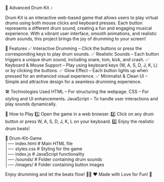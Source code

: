 🥁 Advanced Drum Kit 🎶

Drum Kit is an interactive web-based game that allows users to play virtual drums using both mouse clicks and keyboard presses. Each button represents a different drum sound, creating a fun and engaging musical experience. With a vibrant user interface, smooth animations, and realistic drum sounds, this project brings the joy of drumming to your screen!

🚀 Features
✅ Interactive Drumming – Click the buttons or press the corresponding keys to play drum sounds.
✅ Realistic Sounds – Each button triggers a unique drum sound, including snare, tom, kick, and crash.
✅ Keyboard & Mouse Support – Play using keyboard keys (W, A, S, D, J, K, L) or by clicking the buttons.
✅ Glow Effect – Each button lights up when pressed for an enhanced visual experience.
✅ Minimalist & Clean UI – Simple and attractive design for a seamless drumming experience.

🛠️ Technologies Used
HTML – For structuring the webpage.
CSS – For styling and UI enhancements.
JavaScript – To handle user interactions and play sounds dynamically.

🎯 How to Play
1️⃣ Open the game in a web browser.
2️⃣ Click on any drum button or press W, A, S, D, J, K, L on your keyboard.
3️⃣ Enjoy the realistic drum beats!

📁 Drum-Kit-Game  
│── index.html       # Main HTML file  
│── styles.css       # Styling for the game  
│── index.js         # JavaScript functionality  
│── /sounds/         # Folder containing drum sounds  
│── /images/         # Folder containing button images

Enjoy drumming and let the beats flow! 🎵🎶                                                                                                                                          ❤️ Made with Love for Fun! 🥁
